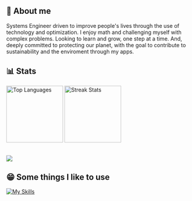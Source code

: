 ## :boy: About me
Systems Engineer driven to improve people's lives through the use of technology and optimization. I enjoy math and challenging myself with complex problems. Looking to learn and grow, one step at a time. And, deeply committed to protecting our planet, with the goal to contribute to sustainability and the enviroment through my apps.

## :bar_chart: Stats
<div>
    <div>
        <img src="https://github-readme-stats.vercel.app/api/top-langs/?username=martinrojasmet&langs_count=10&title_color=ffffff&text_color=ffffff&icon_color=ffffff&bg_color=242938&hide_border=true&locale=en&custom_title=Top%20Languages" alt="Top Languages" height="150px">
        <img src="https://github-readme-streak-stats.herokuapp.com/?user=martinrojasmet&stroke=ffffff&background=242938&ring=3572a5&fire=3572a5&currStreakNum=ffffff&currStreakLabel=3572a5&sideNums=ffffff&sideLabels=ffffff&dates=ffffff&hide_border=true" alt="Streak Stats" height="150px">
    <div/>
</div>
<br>

![](https://komarev.com/ghpvc/?username=m&label=Visitor+count)

## 😁 Some things I like to use 
[![My Skills](https://skillicons.dev/icons?i=python,java,typescript,react,pytorch,docker,gcp,linux,raspberrypi)](https://skillicons.dev)
